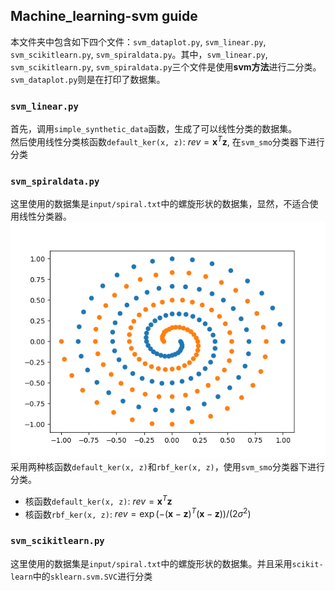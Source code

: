 ## Machine_learning-svm guide
本文件夹中包含如下四个文件：`svm_dataplot.py`, `svm_linear.py`, `svm_scikitlearn.py`, `svm_spiraldata.py`。其中，`svm_linear.py`, `svm_scikitlearn.py`, `svm_spiraldata.py`三个文件是使用**svm方法**进行二分类。`svm_dataplot.py`则是在打印了数据集。

### `svm_linear.py`
首先，调用`simple_synthetic_data`函数，生成了可以线性分类的数据集。  
然后使用线性分类核函数`default_ker(x, z)`: $rev = \bm x^T \bm z$, 在`svm_smo`分类器下进行分类

### `svm_spiraldata.py`
这里使用的数据集是`input/spiral.txt`中的螺旋形状的数据集，显然，不适合使用线性分类器。  
![avatar](fig/Figure_1.png)  
采用两种核函数`default_ker(x, z)`和`rbf_ker(x, z)`，使用`svm_smo`分类器下进行分类。  
- 核函数`default_ker(x, z)`: $rev = \bm x^T \bm z$
- 核函数`rbf_ker(x, z)`: $rev = \exp (- (\bm x - \bm z) ^T (\bm x - \bm z)) / (2 \sigma ^2)$

### `svm_scikitlearn.py`
这里使用的数据集是`input/spiral.txt`中的螺旋形状的数据集。并且采用`scikit-learn`中的`sklearn.svm.SVC`进行分类